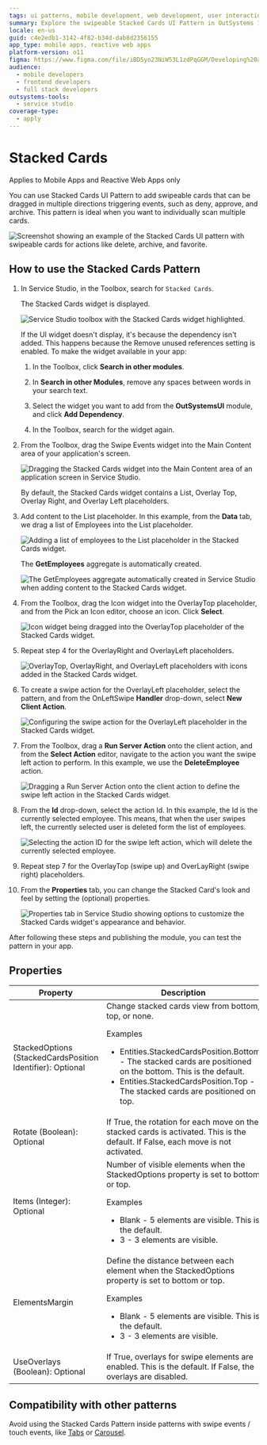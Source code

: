 ```yaml
---
tags: ui patterns, mobile development, web development, user interaction, outsystems ui framework
summary: Explore the swipeable Stacked Cards UI Pattern in OutSystems 11 (O11) for enhancing mobile and reactive web apps.
locale: en-us
guid: c4e2edb1-3142-4f82-b34d-dab8d2356155
app_type: mobile apps, reactive web apps
platform-version: o11
figma: https://www.figma.com/file/iBD5yo23NiW53L1zdPqGGM/Developing%20an%20Application?node-id=213:82
audience:
  - mobile developers
  - frontend developers
  - full stack developers
outsystems-tools:
  - service studio
coverage-type:
  - apply
---
```


# Stacked Cards

<div class="info" markdown="1">

Applies to Mobile Apps and Reactive Web Apps only

</div>

You can use Stacked Cards UI Pattern to add swipeable cards that can be dragged in multiple directions triggering events, such as deny, approve, and archive. This pattern is ideal when you want to individually scan multiple cards.

   ![Screenshot showing an example of the Stacked Cards UI pattern with swipeable cards for actions like delete, archive, and favorite.](images/stackedcards-1.png "Example of Stacked Cards UI")

## How to use the Stacked Cards Pattern

1. In Service Studio, in the Toolbox, search for  `Stacked Cards`.

    The Stacked Cards widget is displayed.

    ![Service Studio toolbox with the Stacked Cards widget highlighted.](images/stackedcards-2-ss.png "Stacked Cards Widget in Service Studio")

    If the UI widget doesn't display, it's because the dependency isn't added. This happens because the Remove unused references setting is enabled. To make the widget available in your app:

    1. In the Toolbox, click **Search in other modules**.

    1. In **Search in other Modules**, remove any spaces between words in your search text.

    1. Select the widget you want to add from the **OutSystemsUI** module, and click **Add Dependency**.

    1. In the Toolbox, search for the widget again.

1. From the Toolbox, drag the Swipe Events widget into the Main Content area of your application's screen.

    ![Dragging the Stacked Cards widget into the Main Content area of an application screen in Service Studio.](images/stackedcards-3-ss.png "Dragging Stacked Cards Widget")

    By default, the Stacked Cards widget contains a List, Overlay Top, Overlay Right, and Overlay Left placeholders.

1. Add content to the List placeholder. In this example, from the **Data** tab, we drag a list of Employees into the List placeholder.

    ![Adding a list of employees to the List placeholder in the Stacked Cards widget.](images/stackedcards-4-ss.png "Adding Content to List Placeholder")

    The **GetEmployees** aggregate is automatically created.

    ![The GetEmployees aggregate automatically created in Service Studio when adding content to the Stacked Cards widget.](images/stackedcards-5-ss.png "GetEmployees Aggregate Created")

1. From the Toolbox, drag the Icon widget into the OverlayTop placeholder, and from the Pick an Icon editor, choose an icon. Click **Select**.

    ![Icon widget being dragged into the OverlayTop placeholder of the Stacked Cards widget.](images/stackedcards-6-ss.png "Adding Icon to OverlayTop Placeholder")

1. Repeat step 4 for the OverlayRight and OverlayLeft placeholders.

    ![OverlayTop, OverlayRight, and OverlayLeft placeholders with icons added in the Stacked Cards widget.](images/stackedcards-7-ss.png "Icons Added to Overlay Placeholders")

1. To create a swipe action for the OverlayLeft placeholder, select the pattern, and from the OnLeftSwipe **Handler** drop-down, select **New Client Action**.

    ![Configuring the swipe action for the OverlayLeft placeholder in the Stacked Cards widget.](images/stackedcards-8-ss.png "Setting Swipe Action for OverlayLeft")

1. From the Toolbox, drag a **Run Server Action** onto the client action, and from the **Select Action** editor, navigate to the action you want the swipe left action to perform. In this example, we use the **DeleteEmployee** action.

    ![Dragging a Run Server Action onto the client action to define the swipe left action in the Stacked Cards widget.](images/stackedcards-9-ss.png "Adding Run Server Action")

1. From the **Id** drop-down, select the action Id. In this example, the Id is the currently selected employee. This means, that when the user swipes left, the currently selected user is deleted form the list of employees.

   ![Selecting the action ID for the swipe left action, which will delete the currently selected employee.](images/stackedcards-10-ss.png "Selecting Action ID for Swipe")

1. Repeat step 7 for the OverlayTop (swipe up) and OverLayRight (swipe right) placeholders.

1. From the **Properties** tab, you can change the Stacked Card's look and feel by setting the (optional) properties.

   ![Properties tab in Service Studio showing options to customize the Stacked Cards widget's appearance and behavior.](images/stackedcards-11-ss.png "Stacked Cards Properties")

After following these steps and publishing the module, you can test the pattern in your app.

## Properties

| Property                                                   | Description                                                                                                                                                                                                                                                                                |
|------------------------------------------------------------|--------------------------------------------------------------------------------------------------------------------------------------------------------------------------------------------------------------------------------------------------------------------------------------------|
| StackedOptions (StackedCardsPosition Identifier): Optional | Change stacked cards view from bottom, top, or none.  <p>Examples <ul><li>Entities.StackedCardsPosition.Bottom - The stacked cards are positioned on the bottom. This is the default. </li><li>Entities.StackedCardsPosition.Top - The stacked cards are positioned on top. </li></ul></p> |
| Rotate (Boolean): Optional                                 | If True, the rotation for each move on the stacked cards is activated. This is the default. If False, each move is not activated.                                                                                                                                                          |
| Items (Integer): Optional                                  | Number of visible elements when the StackedOptions property is set to bottom or top. <p>Examples <ul><li>Blank - 5 elements are visible. This is the default. </li><li>3 - 3 elements are visible. </li></ul></p>                                                                          |
| ElementsMargin                                             | Define the distance between each element when the StackedOptions property is set to bottom or top. <p>Examples <ul><li>Blank - 5 elements are visible. This is the default. </li><li>3 - 3 elements are visible. </li></ul></p>                                                            |
| UseOverlays (Boolean): Optional                            | If True, overlays for swipe elements are enabled. This is the default. If False, the overlays are disabled.                                                                                                                                                                                |
  
## Compatibility with other patterns

Avoid using the Stacked Cards Pattern inside patterns with swipe events / touch events, like [Tabs](<../navigation/tabs.md>) or [Carousel](<carousel.md>).
